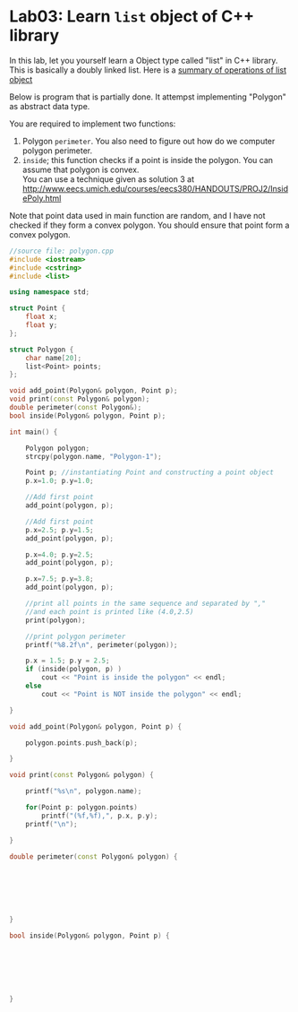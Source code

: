 # Lab03: Learn `list` object of C++ library

In this lab, let you yourself learn a Object type called "list" in C++ library.  
This is basically a doubly linked list. Here is a [summary of operations of list object](../docs/list_summary.pdf) 

Below is program that is partially done. It attempst implementing "Polygon" as abstract data type.  

You are required to implement two functions:  
1. Polygon `perimeter`. You also need to figure out how do we computer polygon perimeter.
2. `inside`; this function checks if a point is inside the polygon. You can assume that polygon is convex.  
You can use a technique given as solution 3 at http://www.eecs.umich.edu/courses/eecs380/HANDOUTS/PROJ2/InsidePoly.html
   
Note that point data used in main function are random, and I have not checked if they form a convex polygon. You should ensure that point form a convex polygon.

```c++
//source file: polygon.cpp
#include <iostream>
#include <cstring>
#include <list>

using namespace std;

struct Point {
    float x;
    float y;
};

struct Polygon {
    char name[20];
    list<Point> points;
};

void add_point(Polygon& polygon, Point p);
void print(const Polygon& polygon);
double perimeter(const Polygon&);
bool inside(Polygon& polygon, Point p);

int main() {

    Polygon polygon;
    strcpy(polygon.name, "Polygon-1");

    Point p; //instantiating Point and constructing a point object
    p.x=1.0; p.y=1.0;

    //Add first point
    add_point(polygon, p);

    //Add first point
    p.x=2.5; p.y=1.5;
    add_point(polygon, p);

    p.x=4.0; p.y=2.5;
    add_point(polygon, p);

    p.x=7.5; p.y=3.8;
    add_point(polygon, p);

    //print all points in the same sequence and separated by ","
    //and each point is printed like (4.0,2.5)
    print(polygon);

    //print polygon perimeter
    printf("%8.2f\n", perimeter(polygon));

    p.x = 1.5; p.y = 2.5;
    if (inside(polygon, p) )
        cout << "Point is inside the polygon" << endl;
    else
        cout << "Point is NOT inside the polygon" << endl;

}

void add_point(Polygon& polygon, Point p) {

    polygon.points.push_back(p);

}

void print(const Polygon& polygon) {

    printf("%s\n", polygon.name);

    for(Point p: polygon.points)
        printf("(%f,%f),", p.x, p.y);
    printf("\n");

}

double perimeter(const Polygon& polygon) {







}

bool inside(Polygon& polygon, Point p) {







}
```








